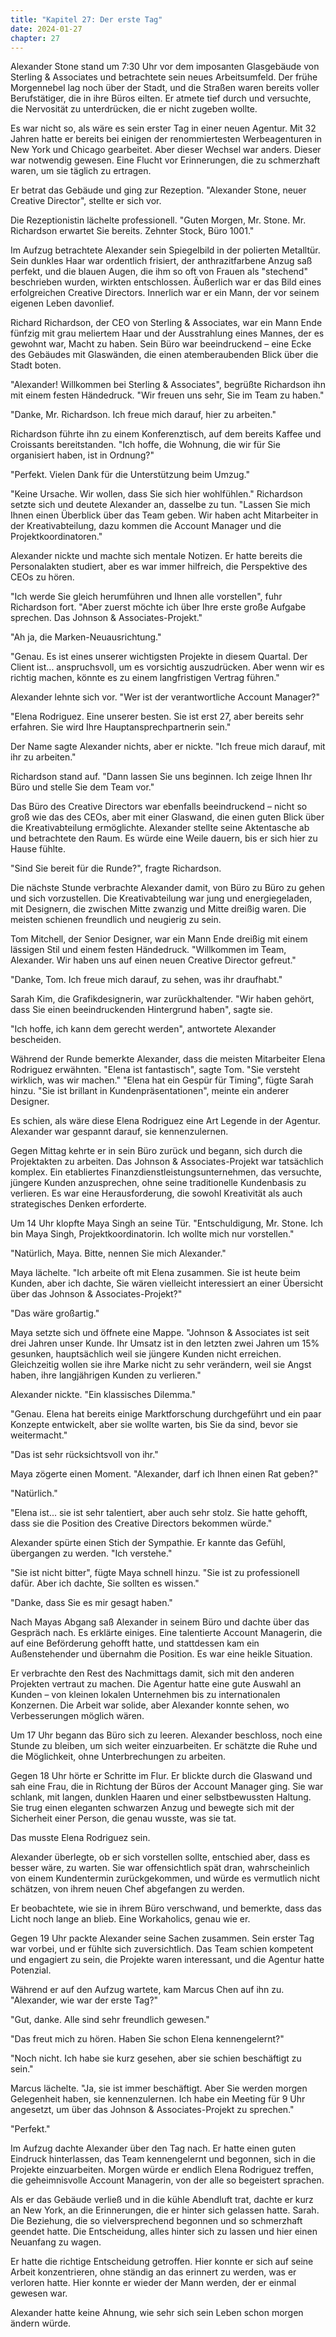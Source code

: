 ```yaml
---
title: "Kapitel 27: Der erste Tag"
date: 2024-01-27
chapter: 27
---
```


Alexander Stone stand um 7:30 Uhr vor dem imposanten Glasgebäude von Sterling & Associates und betrachtete sein neues Arbeitsumfeld. Der frühe Morgennebel lag noch über der Stadt, und die Straßen waren bereits voller Berufstätiger, die in ihre Büros eilten. Er atmete tief durch und versuchte, die Nervosität zu unterdrücken, die er nicht zugeben wollte.

Es war nicht so, als wäre es sein erster Tag in einer neuen Agentur. Mit 32 Jahren hatte er bereits bei einigen der renommiertesten Werbeagenturen in New York und Chicago gearbeitet. Aber dieser Wechsel war anders. Dieser war notwendig gewesen. Eine Flucht vor Erinnerungen, die zu schmerzhaft waren, um sie täglich zu ertragen.

Er betrat das Gebäude und ging zur Rezeption. "Alexander Stone, neuer Creative Director", stellte er sich vor.

Die Rezeptionistin lächelte professionell. "Guten Morgen, Mr. Stone. Mr. Richardson erwartet Sie bereits. Zehnter Stock, Büro 1001."

Im Aufzug betrachtete Alexander sein Spiegelbild in der polierten Metalltür. Sein dunkles Haar war ordentlich frisiert, der anthrazitfarbene Anzug saß perfekt, und die blauen Augen, die ihm so oft von Frauen als "stechend" beschrieben wurden, wirkten entschlossen. Äußerlich war er das Bild eines erfolgreichen Creative Directors. Innerlich war er ein Mann, der vor seinem eigenen Leben davonlief.

Richard Richardson, der CEO von Sterling & Associates, war ein Mann Ende fünfzig mit grau meliertem Haar und der Ausstrahlung eines Mannes, der es gewohnt war, Macht zu haben. Sein Büro war beeindruckend – eine Ecke des Gebäudes mit Glaswänden, die einen atemberaubenden Blick über die Stadt boten.

"Alexander! Willkommen bei Sterling & Associates", begrüßte Richardson ihn mit einem festen Händedruck. "Wir freuen uns sehr, Sie im Team zu haben."

"Danke, Mr. Richardson. Ich freue mich darauf, hier zu arbeiten."

Richardson führte ihn zu einem Konferenztisch, auf dem bereits Kaffee und Croissants bereitstanden. "Ich hoffe, die Wohnung, die wir für Sie organisiert haben, ist in Ordnung?"

"Perfekt. Vielen Dank für die Unterstützung beim Umzug."

"Keine Ursache. Wir wollen, dass Sie sich hier wohlfühlen." Richardson setzte sich und deutete Alexander an, dasselbe zu tun. "Lassen Sie mich Ihnen einen Überblick über das Team geben. Wir haben acht Mitarbeiter in der Kreativabteilung, dazu kommen die Account Manager und die Projektkoordinatoren."

Alexander nickte und machte sich mentale Notizen. Er hatte bereits die Personalakten studiert, aber es war immer hilfreich, die Perspektive des CEOs zu hören.

"Ich werde Sie gleich herumführen und Ihnen alle vorstellen", fuhr Richardson fort. "Aber zuerst möchte ich über Ihre erste große Aufgabe sprechen. Das Johnson & Associates-Projekt."

"Ah ja, die Marken-Neuausrichtung."

"Genau. Es ist eines unserer wichtigsten Projekte in diesem Quartal. Der Client ist... anspruchsvoll, um es vorsichtig auszudrücken. Aber wenn wir es richtig machen, könnte es zu einem langfristigen Vertrag führen."

Alexander lehnte sich vor. "Wer ist der verantwortliche Account Manager?"

"Elena Rodriguez. Eine unserer besten. Sie ist erst 27, aber bereits sehr erfahren. Sie wird Ihre Hauptansprechpartnerin sein."

Der Name sagte Alexander nichts, aber er nickte. "Ich freue mich darauf, mit ihr zu arbeiten."

Richardson stand auf. "Dann lassen Sie uns beginnen. Ich zeige Ihnen Ihr Büro und stelle Sie dem Team vor."

Das Büro des Creative Directors war ebenfalls beeindruckend – nicht so groß wie das des CEOs, aber mit einer Glaswand, die einen guten Blick über die Kreativabteilung ermöglichte. Alexander stellte seine Aktentasche ab und betrachtete den Raum. Es würde eine Weile dauern, bis er sich hier zu Hause fühlte.

"Sind Sie bereit für die Runde?", fragte Richardson.

Die nächste Stunde verbrachte Alexander damit, von Büro zu Büro zu gehen und sich vorzustellen. Die Kreativabteilung war jung und energiegeladen, mit Designern, die zwischen Mitte zwanzig und Mitte dreißig waren. Die meisten schienen freundlich und neugierig zu sein.

Tom Mitchell, der Senior Designer, war ein Mann Ende dreißig mit einem lässigen Stil und einem festen Händedruck. "Willkommen im Team, Alexander. Wir haben uns auf einen neuen Creative Director gefreut."

"Danke, Tom. Ich freue mich darauf, zu sehen, was ihr draufhabt."

Sarah Kim, die Grafikdesignerin, war zurückhaltender. "Wir haben gehört, dass Sie einen beeindruckenden Hintergrund haben", sagte sie.

"Ich hoffe, ich kann dem gerecht werden", antwortete Alexander bescheiden.

Während der Runde bemerkte Alexander, dass die meisten Mitarbeiter Elena Rodriguez erwähnten. "Elena ist fantastisch", sagte Tom. "Sie versteht wirklich, was wir machen." "Elena hat ein Gespür für Timing", fügte Sarah hinzu. "Sie ist brillant in Kundenpräsentationen", meinte ein anderer Designer.

Es schien, als wäre diese Elena Rodriguez eine Art Legende in der Agentur. Alexander war gespannt darauf, sie kennenzulernen.

Gegen Mittag kehrte er in sein Büro zurück und begann, sich durch die Projektakten zu arbeiten. Das Johnson & Associates-Projekt war tatsächlich komplex. Ein etabliertes Finanzdienstleistungsunternehmen, das versuchte, jüngere Kunden anzusprechen, ohne seine traditionelle Kundenbasis zu verlieren. Es war eine Herausforderung, die sowohl Kreativität als auch strategisches Denken erforderte.

Um 14 Uhr klopfte Maya Singh an seine Tür. "Entschuldigung, Mr. Stone. Ich bin Maya Singh, Projektkoordinatorin. Ich wollte mich nur vorstellen."

"Natürlich, Maya. Bitte, nennen Sie mich Alexander."

Maya lächelte. "Ich arbeite oft mit Elena zusammen. Sie ist heute beim Kunden, aber ich dachte, Sie wären vielleicht interessiert an einer Übersicht über das Johnson & Associates-Projekt?"

"Das wäre großartig."

Maya setzte sich und öffnete eine Mappe. "Johnson & Associates ist seit drei Jahren unser Kunde. Ihr Umsatz ist in den letzten zwei Jahren um 15% gesunken, hauptsächlich weil sie jüngere Kunden nicht erreichen. Gleichzeitig wollen sie ihre Marke nicht zu sehr verändern, weil sie Angst haben, ihre langjährigen Kunden zu verlieren."

Alexander nickte. "Ein klassisches Dilemma."

"Genau. Elena hat bereits einige Marktforschung durchgeführt und ein paar Konzepte entwickelt, aber sie wollte warten, bis Sie da sind, bevor sie weitermacht."

"Das ist sehr rücksichtsvoll von ihr."

Maya zögerte einen Moment. "Alexander, darf ich Ihnen einen Rat geben?"

"Natürlich."

"Elena ist... sie ist sehr talentiert, aber auch sehr stolz. Sie hatte gehofft, dass sie die Position des Creative Directors bekommen würde."

Alexander spürte einen Stich der Sympathie. Er kannte das Gefühl, übergangen zu werden. "Ich verstehe."

"Sie ist nicht bitter", fügte Maya schnell hinzu. "Sie ist zu professionell dafür. Aber ich dachte, Sie sollten es wissen."

"Danke, dass Sie es mir gesagt haben."

Nach Mayas Abgang saß Alexander in seinem Büro und dachte über das Gespräch nach. Es erklärte einiges. Eine talentierte Account Managerin, die auf eine Beförderung gehofft hatte, und stattdessen kam ein Außenstehender und übernahm die Position. Es war eine heikle Situation.

Er verbrachte den Rest des Nachmittags damit, sich mit den anderen Projekten vertraut zu machen. Die Agentur hatte eine gute Auswahl an Kunden – von kleinen lokalen Unternehmen bis zu internationalen Konzernen. Die Arbeit war solide, aber Alexander konnte sehen, wo Verbesserungen möglich wären.

Um 17 Uhr begann das Büro sich zu leeren. Alexander beschloss, noch eine Stunde zu bleiben, um sich weiter einzuarbeiten. Er schätzte die Ruhe und die Möglichkeit, ohne Unterbrechungen zu arbeiten.

Gegen 18 Uhr hörte er Schritte im Flur. Er blickte durch die Glaswand und sah eine Frau, die in Richtung der Büros der Account Manager ging. Sie war schlank, mit langen, dunklen Haaren und einer selbstbewussten Haltung. Sie trug einen eleganten schwarzen Anzug und bewegte sich mit der Sicherheit einer Person, die genau wusste, was sie tat.

Das musste Elena Rodriguez sein.

Alexander überlegte, ob er sich vorstellen sollte, entschied aber, dass es besser wäre, zu warten. Sie war offensichtlich spät dran, wahrscheinlich von einem Kundentermin zurückgekommen, und würde es vermutlich nicht schätzen, von ihrem neuen Chef abgefangen zu werden.

Er beobachtete, wie sie in ihrem Büro verschwand, und bemerkte, dass das Licht noch lange an blieb. Eine Workaholics, genau wie er.

Gegen 19 Uhr packte Alexander seine Sachen zusammen. Sein erster Tag war vorbei, und er fühlte sich zuversichtlich. Das Team schien kompetent und engagiert zu sein, die Projekte waren interessant, und die Agentur hatte Potenzial.

Während er auf den Aufzug wartete, kam Marcus Chen auf ihn zu. "Alexander, wie war der erste Tag?"

"Gut, danke. Alle sind sehr freundlich gewesen."

"Das freut mich zu hören. Haben Sie schon Elena kennengelernt?"

"Noch nicht. Ich habe sie kurz gesehen, aber sie schien beschäftigt zu sein."

Marcus lächelte. "Ja, sie ist immer beschäftigt. Aber Sie werden morgen Gelegenheit haben, sie kennenzulernen. Ich habe ein Meeting für 9 Uhr angesetzt, um über das Johnson & Associates-Projekt zu sprechen."

"Perfekt."

Im Aufzug dachte Alexander über den Tag nach. Er hatte einen guten Eindruck hinterlassen, das Team kennengelernt und begonnen, sich in die Projekte einzuarbeiten. Morgen würde er endlich Elena Rodriguez treffen, die geheimnisvolle Account Managerin, von der alle so begeistert sprachen.

Als er das Gebäude verließ und in die kühle Abendluft trat, dachte er kurz an New York, an die Erinnerungen, die er hinter sich gelassen hatte. Sarah. Die Beziehung, die so vielversprechend begonnen und so schmerzhaft geendet hatte. Die Entscheidung, alles hinter sich zu lassen und hier einen Neuanfang zu wagen.

Er hatte die richtige Entscheidung getroffen. Hier konnte er sich auf seine Arbeit konzentrieren, ohne ständig an das erinnert zu werden, was er verloren hatte. Hier konnte er wieder der Mann werden, der er einmal gewesen war.

Alexander hatte keine Ahnung, wie sehr sich sein Leben schon morgen ändern würde.
